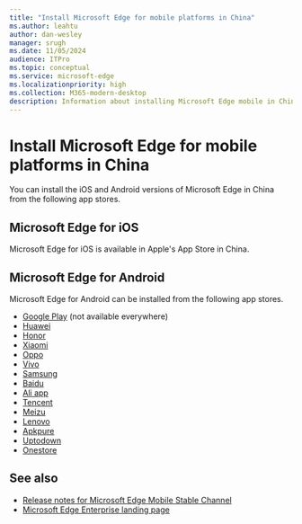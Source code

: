 ```yaml
---
title: "Install Microsoft Edge for mobile platforms in China"
ms.author: leahtu
author: dan-wesley
manager: srugh
ms.date: 11/05/2024
audience: ITPro
ms.topic: conceptual
ms.service: microsoft-edge
ms.localizationpriority: high
ms.collection: M365-modern-desktop
description: Information about installing Microsoft Edge mobile in China"
---
```


# Install Microsoft Edge for mobile platforms in China

You can install the iOS and Android versions of Microsoft Edge in China from the following app stores.

## Microsoft Edge for iOS

Microsoft Edge for iOS is available in Apple's App Store in China.

## Microsoft Edge for Android

Microsoft Edge for Android can be installed from the following app stores.

- [Google Play](https://play.google.com/store/apps/details?id=com.microsoft.emmx) (not available everywhere)
- [Huawei](https://appgallery.huawei.com/#/app/C100148961)
- [Honor](https://developer.honor.com/cn/appStore/)
- [Xiaomi](https://app.mi.com/details?id=com.microsoft.emmx&ref=search)
- [Oppo](https://store.oppomobile.com/)
- [Vivo](https://dev.vivo.com.cn/products/pc/index)
- [Samsung](https://galaxystore.samsung.com/detail/com.microsoft.emmx)
- [Baidu](https://shouji.baidu.com/detail/3240736)
- [Ali app](https://www.wandoujia.com/apps/7672441)
- [Tencent](https://sj.qq.com/appdetail/com.microsoft.emmx)
- [Meizu](https://app.meizu.com/apps/public/detail?package_name=com.microsoft.emmx)
- [Lenovo](https://www.lenovomm.com/appdetail/com.microsoft.emmx/0#com.tencent.mm)
- [Apkpure](https://apkpure.com/cn/microsoft-edge-web-browser/com.microsoft.emmx)
- [Uptodown](https://microsoft-edge.cn.uptodown.com/android)
- [Onestore](https://onestorecorp.com/en/about/osc/)

## See also

- [Release notes for Microsoft Edge Mobile Stable Channel](microsoft-edge-relnote-mobile-stable-channel.md)
- [Microsoft Edge Enterprise landing page](https://aka.ms/EdgeEnterprise)